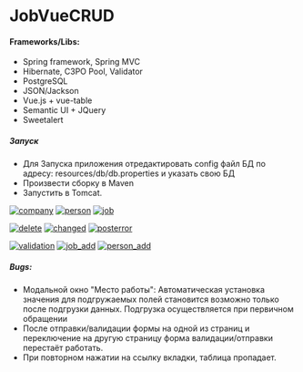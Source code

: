 # JobVueCRUD

#### Frameworks/Libs:
- Spring framework, Spring MVC
- Hibernate, C3PO Pool, Validator
- PostgreSQL
- JSON/Jackson
- Vue.js + vue-table
- Semantic UI + JQuery
- Sweetalert
 
##### Запуск
- Для Запуска приложения отредактировать config файл БД по адресу: resources/db/db.properties и указать свою БД
- Произвести сборку в Maven
- Запустить в Tomcat.

<a href="https://ibb.co/jbrETv"><img src="https://thumb.ibb.co/jbrETv/company.jpg" alt="company" border="0"></a> 
<a href="https://ibb.co/eLgsFa"><img src="https://thumb.ibb.co/eLgsFa/person.jpg" alt="person" border="0"></a>
<a href="https://ibb.co/hq9eva"><img src="https://thumb.ibb.co/hq9eva/job.jpg" alt="job" border="0"></a> 

<a href="https://ibb.co/eVWOov"><img src="https://thumb.ibb.co/eVWOov/delete.jpg" alt="delete" border="0"></a>
<a href="https://ibb.co/kS9XgF"><img src="https://thumb.ibb.co/kS9XgF/changed.jpg" alt="changed" border="0"></a>
<a href="https://ibb.co/hGyEva"><img src="https://thumb.ibb.co/hGyEva/posterror.jpg" alt="posterror" border="0"></a>

<a href="https://ibb.co/goO8MF"><img src="https://thumb.ibb.co/goO8MF/validation.jpg" alt="validation" border="0"></a>
<a href="https://ibb.co/nhpeva"><img src="https://thumb.ibb.co/nhpeva/job_add.jpg" alt="job_add" border="0"></a> 
<a href="https://ibb.co/dW4CFa"><img src="https://thumb.ibb.co/dW4CFa/person_add.jpg" alt="person_add" border="0"></a> 


##### Bugs:
  - Модальной окно "Место работы": Автоматическая установка значения для подгружаемых полей становится возможно только после подгрузки данных. Подгрузка осуществляется при первичном обращении
 - После отправки/валидации формы на одной из страниц и переключение на другую страницу форма валидации/отправки перестаёт работать.
 - При повторном нажатии на ссылку вкладки, таблица пропадает.
